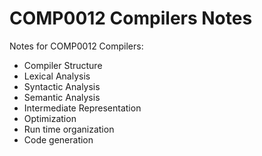 # COMP0012 Compilers Notes
Notes for COMP0012 Compilers:
- Compiler Structure
- Lexical Analysis
- Syntactic Analysis
- Semantic Analysis
- Intermediate Representation
- Optimization
- Run time organization
- Code generation
